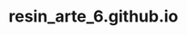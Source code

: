 # resin_arte_6.github.io
<!DOCTYPE html>
<html lang="es">
<head>
    <meta charset="UTF-8">
    <meta name="viewport" content="width=device-width, initial-scale=1.0">
    <title>RESIN-ARTE</title>
    <link rel="stylesheet" href="Estilos.css">
    <style>
        #carrito-modal .cerrar-btn:hover {
            background-color: #fc74c4;
        }

        /* Estilo general */
        body {
            font-family: 'Segoe UI', sans-serif;
            margin: 0;/* Botones generales */
        button {
            padding: 10px;
            color: white;
            border: none;
            border-radius: 5px;
            cursor: pointer;
            background-color: #f45699; /* Rosa inicial */
        }

        button:hover {
            background-color: #fc74c4; /* Rosa más claro */
            transform: scale(1.1);
            transition: transform 0.3s ease, background-color 0.3s ease;
        }

        /* Botón del carrito */
        .carrito-btn {
            position: absolute;
            top: 15px;
            right: 15px;
background-color: #333;
        }

        /* Botón para cerrar el carrito */
        .cerrar-btn {
            margin-top: 20px;
            text-align: center;
        }

        /* Estilo de la ventana del carrito */
        #carrito-modal {
            position: fixed;
            top: 50%;
            left: 50%;
            transform: translate(-50%, -50%);
            background-color: white;
            border-radius: 10px;
            box-shadow: 0 4px 8px rgba(0, 0, 0, 0.2);
            padding: 20px;
            display: none;
            z-index: 1000;
        }

        #carrito-modal ul {
            list-style: none;
            padding: 0;
        }

        #carrito-modal li {
            margin-bottom: 10px;
        }

            padding: 0;
            background-color: #fae0f5;
            color: #333;
        }

        body.dark-mode {
            background-color: #222;
            color: #fff;
        }

        header {
            background-color: #f45699;
            color: white;
            text-align: center;
            padding: 20px;
        }

        header h1 {
            font-size: 2.5em;
            margin: 0;
        }

        /* Navegación */
        nav ul {
            list-style: none;
            margin: 0;
            padding: 0;
            background-color: #333;
            overflow: hidden;
            text-align: center;
        }

        nav ul li {
            display: inline-block;
        }

        nav ul li a {
            text-decoration: none;
            color: #faf8fb;
            padding: 15px 20px;
            display: inline-block;
        }

        nav ul li a:hover {
            background-color: #fbcaeb;
            transition: background-color 0.3s;
        }

        /* Galería */
        .galeria img {
            width: 30%;
            margin: 10px;
            border-radius: 8px;
            transition: transform 0.3s ease;
        }

        .galeria img:hover {
            transform: scale(1.1);
        }

        /* Secciones generales */
        main {
            padding: 20px;
        }

        section {
            margin-bottom: 20px;
            background-color: #faf8fb;
            border-radius: 8px;
            padding: 20px;
            box-shadow: 0 4px 8px rgba(0, 0, 0, 0.1);
        }

        section h2 {
            color: #fc74c4;
        }

        /* Reseñas */
        #reseñas {
            font-style: italic;
        }

        /* Newsletter */
        #newsletter input {
            padding: 10px;
            margin-right: 10px;
            border: 1px solid #ccc;
            border-radius: 5px;
        }

        #newsletter button {
            padding: 10px;
            background-color: #f45699;
            color: white;
            border: none;
            border-radius: 5px;
            cursor: pointer;
        }

        #newsletter button:hover {
            background-color: #f45699;
        }

        /* WhatsApp */
        .whatsapp-btn {
            position: fixed;
            bottom: 20px;
            right: 20px;
            background-color: #25D366;
            color: white;
            padding: 10px 20px;
            border-radius: 50px;
            text-decoration: none;
            font-size: 1.2em;
        }
    </style>
</head>
<body>
    <header>
        <h1>¡Explora Nuestros Productos de Resina!</h1>
        <button class="carrito-btn" onclick="mostrarCarrito()">🛒 Ver Carrito</button>
    </header>
    <nav>
        <ul>
            <li><a href="#productos">Productos</a></li>
<li><a href="#promocion">Promociones</a></li>
            <li><a href="#galeria">Galería</a></li>
            <li><a href="#newsletter">Suscripción</a></li>
            <li><a href="#video">Video</a></li>
            <li><a href="#contacto">Contacto</a></li>
        </ul>
    </nav>
    <main>
       <!-- Sección de productos -->
        <section id="productos">
            <h2>Nuestros Productos</h2>
            <div class="productos">
                <div class="producto">
                    <img src="producto1.jpg" alt="Producto 1">
                    <p>Producto 1 - $40</p>
                    <button onclick="agregarAlCarrito('Producto 1', 40)">Añadir al Carrito</button>
                </div>
                <div class="producto">
                    <img src="producto2.jpg" alt="Producto 2">
                    <p>Producto 2 - $30</p>
                    <button onclick="agregarAlCarrito('Producto 2', 30)">Añadir al Carrito</button>
                </div>
                <div class="producto">
                    <img src="producto3.jpg" alt="Producto 3">
                    <p>Producto 3 - $15</p>
                    <button onclick="agregarAlCarrito('Producto 3', 15)">Añadir al Carrito</button>
                </div>
            </div>
        </section>
    </main>
    <!-- Modal del carrito -->
    <div id="carrito-modal">
        <h2>Carrito</h2>
        <ul id="lista-carrito"></ul>
        <p><strong>Total:</strong> $<span id="total"></span></p>
        <button class="cerrar-btn" onclick="cerrarCarrito()">Cerrar</button>
    </div>
<section id="promocion">
    <h2>¡Aprovecha nuestra promoción especial!</h2>
    <p>La oferta termina en:</p>
    <div id="temporizador"></div>
</section>
<script>
    const cuentaRegresiva = () => {
        const fechaFin = new Date("2025-03-30T23:59:59").getTime();
        const ahora = new Date().getTime();
        const diferencia = fechaFin - ahora;

        const dias = Math.floor(diferencia / (1000 * 60 * 60 * 24));
        const horas = Math.floor((diferencia % (1000 * 60 * 60 * 24)) / (1000 * 60 * 60));
        const minutos = Math.floor((diferencia % (1000 * 60 * 60)) / (1000 * 60));
        const segundos = Math.floor((diferencia % (1000 * 60)) / 1000);

        document.getElementById("temporizador").innerHTML = `${dias}d ${horas}h ${minutos}m ${segundos}s`;

        if (diferencia < 0) {
            document.getElementById("temporizador").innerHTML = "¡Promoción terminada!";
        }
    };

    setInterval(cuentaRegresiva, 1000);
</script>

        <!-- Galería -->
        <section id="galeria">
            <h2>Galería de Productos</h2>
            <div class="galeria">
                <img src="producto1.jpg" alt="Producto 1">
                <img src="producto2.jpg" alt="Producto 2">
            </div>
 </section>
       
        <!-- Suscripción -->
        <section id="newsletter">
            <h2>Suscríbete a nuestro boletín</h2>
            <form action="suscribete.html" method="post">
                <input type="email" placeholder="Tu correo electrónico" required>
                <button type="submit">Suscribirse</button>
            </form>
</section>

       

        <!-- Video -->
        <section id="video">
            <h2>Conoce nuestro proceso creativo</h2>
            <video controls width="100%" style="border-radius: 8px;">
                <source src="video.mp4" type="video/mp4">
                Tu navegador no soporta la reproducción de video.
            </video>
        </section>

        <!-- Contacto -->
<section id="contacto">
    <h2>Contáctanos</h2>
    <p>¡Estamos aquí para ayudarte! Escríbenos en nuestro <a href="https://www.instagram.com/Resin_arte_6/" target="_blank" style="color: #f45699; text-decoration: none;">Instagram: @Resin_arte_6</a></p>
</section>


    </main>
    <footer>
        <p>© 2025 Resin-Arte. Todos los derechos reservados.</p>
    </footer>
    <!-- Botón de WhatsApp -->
    <a href="https://wa.me/2711803162" target="_blank" class="whatsapp-btn">💬 Contáctanos por WhatsApp</a>
    <script>
        let carrito = [];

        function agregarAlCarrito(producto, precio) {
            carrito.push({ producto, precio });
            actualizarCarrito();
        }

        function actualizarCarrito() {
            const listaCarrito = document.getElementById('lista-carrito');
            listaCarrito.innerHTML = '';
            carrito.forEach((item, index) => {
                const li = document.createElement('li');
                li.innerHTML = `${item.producto} - $${item.precio} <button onclick="eliminarDelCarrito(${index})">Eliminar</button>`;
                listaCarrito.appendChild(li);
            });

            const total = document.getElementById('total');
            total.textContent = calcularTotal();
        }

        function eliminarDelCarrito(indice) {
            carrito.splice(indice, 1);
            actualizarCarrito();
        }

        function calcularTotal() {
            return carrito.reduce((total, item) => total + item.precio, 0).toFixed(2);
        }

        function mostrarCarrito() {
            const carritoModal = document.getElementById('carrito-modal');
            carritoModal.style.display = 'block';
        }

        function cerrarCarrito() {
            const carritoModal = document.getElementById('carrito-modal');
            carritoModal.style.display = 'none';
        }
    </script>
</body>
</html>
